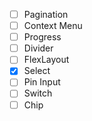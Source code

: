 - [ ] Pagination
- [ ] Context Menu
- [ ] Progress
- [ ] Divider
- [ ] FlexLayout
- [x] Select
- [ ] Pin Input
- [ ] Switch
- [ ] Chip
